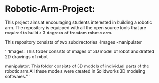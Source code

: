 # Robotic-Arm-Project:

This project aims at encouraging students interested in building a robotic arm. The repository is equipped with all the open source tools that are required to build a 3 degrees of freedom robotic arm.

This repository consists of two subdirectories
-Images
-manipulator

'''Images:
This folder consists of images of 3D model of robot and drafted 2D drawings of robot

manipulator:
This folder consists of 3D models of individual parts of the robotic arm.All these models were created in Solidworks 3D modeling softwares.'''

